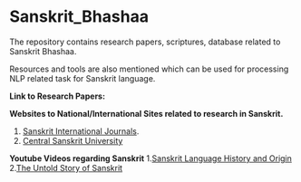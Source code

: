 # Sanskrit_Bhashaa
The repository contains research papers, scriptures, database related to Sanskrit Bhashaa.

Resources and tools are also mentioned which can be used for processing NLP related task for Sanskrit language.

**Link to Research Papers:**

**Websites to National/International Sites related to research in Sanskrit.**
1. [Sanskrit International Journals](https://www.anantaajournal.com/).
2. [Central Sanskrit University](http://www.sanskrit.nic.in/)

**Youtube Videos regarding Sanskrit**
1.[Sanskrit Language History and Origin](https://www.youtube.com/watch?v=YLVY66bzhzs)
2.[The Untold Story of Sanskrit](https://www.youtube.com/watch?v=YLVY66bzhzs)
